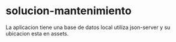 # solucion-mantenimiento

La aplicacion tiene una base de datos local 
utiliza json-server y su ubicacion esta en assets.


